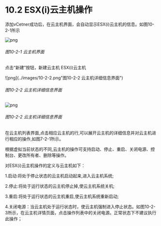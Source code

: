 # 10.2 ESX(i)云主机操作

添加vCetner成功后，在云主机界面，会自动显示ESX(i)云主机的信息。如图10-2-1所示

![png](../images/10-2-1.png "图10-2-1 云主机界面")

###### 图10-2-1 云主机界面

点击“新建”按钮，新建云主机
ESX(i)云主机


![png](../images/10-2-2.png"图10-2-2 云主机详细信息界面")
###### 图10-2-2 云主机详细信息界面


![png](../images/10-2-2.png "图10-2-2 云主机详细信息界面")
###### 图10-2-2 云主机详细信息界面


在云主机列表界面,点击相应云主机的行,可以展开云主机的详细信息并对云主机进行相应的操作,如图7-2-1所示。

根据虚拟当前状态的不同,云主机的操作可支持启动、停止、重启、关闭电源、控制台、更改所有者、删除等操作。


对ESX(i)云主机操作的定义与云主机如下：

1.启动:将处于停止状态的云主机启动起来,进入云主机系统;

2.停止:将处于运行状态的云主机停止掉,使云主机系统关机;

3.重启:将处于运行状态的云主机重启,使云主机系统重新启动;

4.关闭电源：当云主机处于运行状态时，使云主机强制进入停止状态。如图10-2-3所示，在云主机详情页面，点击操作列表中的关闭电源。正常状态下不建议执行此操作；



